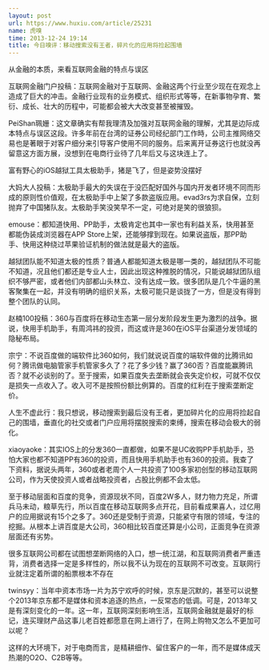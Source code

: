 ```yaml
---
layout: post
url: https://www.huxiu.com/article/25231
name: 虎嗅
time: 2013-12-24 19:14
title: 今日嗅评：移动搜索没有王者，碎片化的应用将捡起围墙
---
```

从金融的本质，来看互联网金融的特点与误区

互联网金融门户投稿：互联网金融对于互联网、金融这两个行业至少现在在观念上造成了巨大的冲击。金融行业现有的业务模式、组织形式等等，在新事物孕育、繁衍、成长、壮大的历程中，可能都会被大大改变甚至被摧毁。

PeiShan珮姗：这文章确实有帮我理清及加强对互联网金融的理解，尤其是边际成本特点与误区这段。许多年前在台湾的证券公司经纪部门工作時，公司主推网络交易也是著眼于对客户细分来引导客户使用不同的服务。后来离开证券这行也就没再留意这方面方展，没想到在电商行业待了几年后又与这块连上了。

富有野心的iOS越狱工具太极助手，猪是飞了，但是姿势没摆好

大妈大人投稿：太极助手最大的失误在于没匹配好国外与国内开发者环境不同而形成的原则性价值观，在太极助手中上架了多款盗版应用。evad3rs为求自保，立刻抛弃了中国猪队友。太极助手笑没笑早不一定，可绝对是笑的很狼狈。

emouse：都知道快用、PP助手，太极肯定也其中一家也有利益关系，快用甚至都能伪装成浏览器在APP Store上架，还能够撑到现在。如果说盗版，那PP助手、快用这种绕过苹果验证机制的做法就是最大的盗版。

越狱团队能不知道太极的性质？普通人都能知道太极是哪一类的，越狱团队不可能不知道，况且他们都还是专业人士，因此出现这种推脱的情况，只能说越狱团队组织不够严密，或者他们内部都山头林立、没有达成一致。很多团队是几个牛逼的黑客聚集在一起，并没有明确的组织关系，太极可能只是谈拢了一方，但是没有得到整个团队的认同。

赵楠100投稿：360与百度将在移动生态第一层分发阶段发生更为激烈的战争。据说，快用手机助手，有周鸿祎的投资，而这或许是360在iOS平台渠道分发领域的隐秘布局。

宗宁：不说百度做的端软件比360如何，我们就说说百度的端软件做的比腾讯如何？腾讯做电脑管家手机管家多久了？花了多少钱？赢了360否？百度能赢腾讯否？就不必谈别的了。至于搜索，如果百度失去垄断就会丧失定价权，可就不仅仅是损失一点收入了。收入可不是按照份额比例算的。百度的红利在于搜索垄断定价。

人生不虚此行：我只想说，移动搜索到最后没有王者，更加碎片化的应用将捡起自己的围墙，垂直化的社交或者门户应用将摆脱搜索的束缚，搜索在移动会极大的弱化。

xiaoyaoke：其实IOS上的分发360一直都做，如果不是UC收购PP手机助手，恐怕大家也都不知道PP有360的投资，而且快用手机助手也有360的投资。我查了下资料，据说头两年，360或者老周个人一共投资了100多家初创型的移动互联网公司，作为天使投资人或者战略投资者，占股比例都不会太低。

至于移动层面和百度的竞争，资源现状不同，百度2W多人，财力物力充足，所谓兵马未动，粮草先行，所以百度在移动互联网多点开花，目前看成果喜人，过亿用户的应用据说有15个之多了。360还是受制于资源，只能紧守有限的领域，专注的挖掘。从根本上讲百度是大公司，360相比较百度还算是小公司，正面竞争在资源层面还有劣势。

很多互联网公司都在试图想垄断网络的入口，想一统江湖，和互联网消费者严重违背，消费者选择一定是多样性的，所以我不认为现在的互联网不可改变。互联网行业就注定着所谓的船票根本不存在

twinsyy：当年中资本市场一片为苏宁欢呼的时候，京东是沉默的，甚至可以说整个2013年京东都不是媒体和资本追逐的热点，一反常态的低调。可是，2013年又是有深刻变化的一年。这一年，互联网深刻影响生活，互联网金融就是最好的标记，连买理财产品这事儿老百姓都愿意在网上进行了，在网上购物又怎么不更加可以呢？

这样的大环境下，对于电商而言，是精耕细作、留住客户的一年，而不是媒体成天热潮的O2O、C2B等等。

